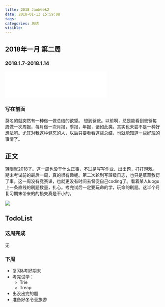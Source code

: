 ```yaml
---
title: 2018 JanWeek2
date: 2018-01-13 15:59:08
tags:
categories: 总结
visible:
---
```


## 2018年一月 第二周
### 2018.1.7-2018.1.14
<!-- more -->

<iframe frameborder="no" border="0" marginwidth="0" marginheight="0" width=330 height=86 src="//music.163.com/outchain/player?type=2&id=34179200&auto=0&height=66"></iframe>

### 写在前面
莫名的就突然有一种做一做总结的欲望。
想到爸爸。以前啊，总是能看到爸爸每周做一次周报，每月做一次月报，季报，年报，诸如此类。其实也未尝不是一种好想法吧。尤其对我这种健忘的人，以后只要看看这些总结，也就能知道一些好玩的事情了。

## 正文
转眼就2018了。这一周也没干什么正事，不过是写写作业、出出题，打打游戏。期末考试前的最后一周，真的很有趣呢。第二次轮到写班级日志，也只是草草敷衍了事。这一周没有竞赛课，也就更没有时间去督促自己coding了。看着某人luogu上一条直线的刷题数量，扎心。考完试后一定要玩命的学，玩命的刷题。这半个月复习期末带来的的损失真是不小的。

![](title.png)

## TodoList
### 这周完成
无

### 下周
+ 复习&考好期末
+ 考完试学：
    + Trie
    + Treap
+ 出没出完的题
+ 准备好冬令营旅游
